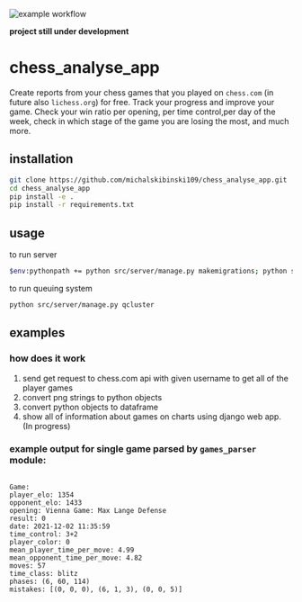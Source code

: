![example workflow](https://github.com/michalskibinski109/chess_analyse_app/actions/workflows/python-app.yml/badge.svg)

**project still under development**

# chess_analyse_app

Create reports from your chess games that you played on `chess.com` (in future also `lichess.org`) for free. Track your progress and improve your game. Check your win ratio per opening,
per time control,per day of the week, check in which stage of the game you are losing the most, and much more.

## installation

```bash
git clone https://github.com/michalskibinski109/chess_analyse_app.git
cd chess_analyse_app
pip install -e .
pip install -r requirements.txt
```

## usage

to run server

```bash
$env:pythonpath += python src/server/manage.py makemigrations; python src/server/manage.py migrate; python src/server/manage.py runserver
```

to run queuing system

```bash
python src/server/manage.py qcluster
```

## examples

### how does it work

1. send get request to chess.com api with given username to get all of the player games
2. convert png strings to python objects
3. convert python objects to dataframe
4. show all of information about games on charts using django web app. (In progress)

### example output for single game parsed by `games_parser` module:

```

Game:
player_elo: 1354
opponent_elo: 1433
opening: Vienna Game: Max Lange Defense
result: 0
date: 2021-12-02 11:35:59
time_control: 3+2
player_color: 0
mean_player_time_per_move: 4.99
mean_opponent_time_per_move: 4.82
moves: 57
time_class: blitz
phases: (6, 60, 114)
mistakes: [(0, 0, 0), (6, 1, 3), (0, 0, 5)]

```
